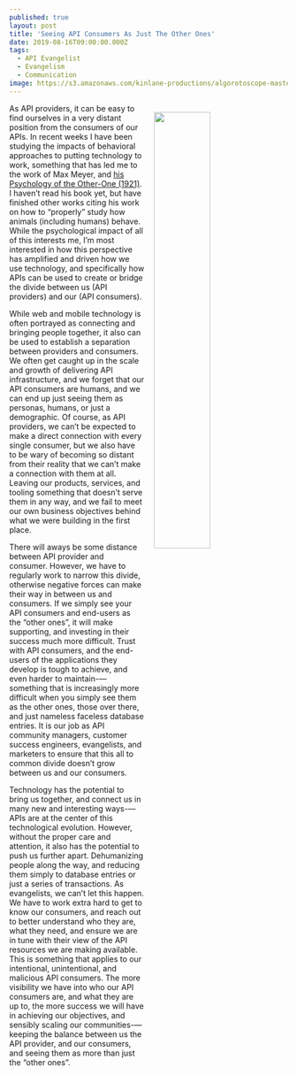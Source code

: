 ```yaml
---
published: true
layout: post
title: 'Seeing API Consumers As Just The Other Ones'
date: 2019-08-16T09:00:00.000Z
tags:
  - API Evangelist
  - Evangelism
  - Communication
image: https://s3.amazonaws.com/kinlane-productions/algorotoscope-master/aws-s3-stories-new-van-gogh-starry-night-container-bridge-2.jpg
---
```

<img src="{{ page.image }}" width="45%" align="right" style="padding: 15px;" />
As API providers, it can be easy to find ourselves in a very distant position from the consumers of our APIs. In recent weeks I have been studying the impacts of behavioral approaches to putting technology to work, something that has led me to the work of Max Meyer, and <a href="https://www.amazon.com/Psychology-Other-One-1921-Friedrich-Meyer/dp/1112557342?SubscriptionId=AKIAILSHYYTFIVPWUY6Q&tag=duckduckgo-ffab-20&linkCode=xm2&camp=2025&creative=165953&creativeASIN=1112557342">his Psychology of the Other-One (1921)</a>. I haven’t read his book yet, but have finished other works citing his work on how to “properly” study how animals (including humans) behave. While the psychological impact of all of this interests me, I’m most interested in how this perspective has amplified and driven how we use technology, and specifically how APIs can be used to create or bridge the divide between us (API providers) and our (API consumers).

While web and mobile technology is often portrayed as connecting and bringing people together, it also can be used to establish a separation between providers and consumers. We often get caught up in the scale and growth of delivering API infrastructure, and we forget that our API consumers are humans, and we can end up just seeing them as personas, humans, or just a demographic. Of course, as API providers, we can’t be expected to make a direct connection with every single consumer, but we also have to be wary of becoming so distant from their reality that we can’t make a connection with them at all. Leaving our products, services, and tooling something that doesn’t serve them in any way, and we fail to meet our own business objectives behind what we were building in the first place.

There will aways be some distance between API provider and consumer. However, we have to regularly work to narrow this divide, otherwise negative forces can make their way in between us and consumers. If we simply see your API consumers and end-users as the “other ones”, it will make supporting, and investing in their success much more difficult. Trust with API consumers, and the end-users of the applications they develop is tough to achieve, and even harder to maintain-—something that is increasingly more difficult when you simply see them as the other ones, those over there, and just nameless faceless database entries. It is our job as API community managers, customer success engineers, evangelists, and marketers to ensure that this all to common divide doesn’t grow between us and our consumers.

Technology has the potential to bring us together, and connect us in many new and interesting ways-—APIs are at the center of this technological evolution. However, without the proper care and attention, it also has the potential to push us further apart. Dehumanizing people along the way, and reducing them simply to database entries or just a series of transactions. As evangelists, we can’t let this happen. We have to work extra hard to get to know our consumers, and reach out to better understand who they are, what they need, and ensure we are in tune with their view of the API resources we are making available. This is something that applies to our intentional, unintentional, and malicious API consumers. The more visibility we have into who our API consumers are, and what they are up to, the more success we will have in achieving our objectives, and sensibly scaling our communities-—keeping the balance between us the API provider, and our consumers, and seeing them as more than just the “other ones”.
